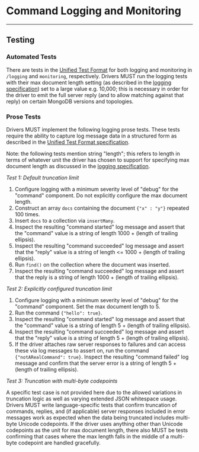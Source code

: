 # Command Logging and Monitoring

______________________________________________________________________

## Testing

### Automated Tests

There are tests in the [Unified Test Format](../../unified-test-format/unified-test-format.md) for both logging and
monitoring in `/logging` and `monitoring`, respectively. Drivers MUST run the logging tests with their max document
length setting (as described in the [logging specification](../../logging/logging.md#configurable-max-document-length))
set to a large value e.g. 10,000; this is necessary in order for the driver to emit the full server reply (and to allow
matching against that reply) on certain MongoDB versions and topologies.

### Prose Tests

Drivers MUST implement the following logging prose tests. These tests require the ability to capture log message data in
a structured form as described in the
[Unified Test Format specification](../../unified-test-format/unified-test-format.md#expectedLogMessage).

Note: the following tests mention string "length"; this refers to length in terms of whatever unit the driver has chosen
to support for specifying max document length as discussed in the
[logging specification](../../logging/logging.md#configurable-max-document-length).

*Test 1: Default truncation limit*

1. Configure logging with a minimum severity level of "debug" for the "command" component. Do not explicitly configure
    the max document length.
2. Construct an array `docs` containing the document `{"x" : "y"}` repeated 100 times.
3. Insert `docs` to a collection via `insertMany`.
4. Inspect the resulting "command started" log message and assert that the "command" value is a string of length 1000 +
    (length of trailing ellipsis).
5. Inspect the resulting "command succeeded" log message and assert that the "reply" value is a string of length \<=
    1000 + (length of trailing ellipsis).
6. Run `find()` on the collection where the document was inserted.
7. Inspect the resulting "command succeeded" log message and assert that the reply is a string of length 1000 + (length
    of trailing ellipsis).

*Test 2: Explicitly configured truncation limit*

1. Configure logging with a minimum severity level of "debug" for the "command" component. Set the max document length
    to 5.
2. Run the command `{"hello": true}`.
3. Inspect the resulting "command started" log message and assert that the "command" value is a string of length 5 +
    (length of trailing ellipsis).
4. Inspect the resulting "command succeeded" log message and assert that the "reply" value is a string of length 5 +
    (length of trailing ellipsis).
5. If the driver attaches raw server responses to failures and can access these via log messages to assert on, run the
    command `{"notARealCommand": true}`. Inspect the resulting "command failed" log message and confirm that the server
    error is a string of length 5 + (length of trailing ellipsis).

*Test 3: Truncation with multi-byte codepoints*

A specific test case is not provided here due to the allowed variations in truncation logic as well as varying extended
JSON whitespace usage. Drivers MUST write language-specific tests that confirm truncation of commands, replies, and (if
applicable) server responses included in error messages work as expected when the data being truncated includes
multi-byte Unicode codepoints. If the driver uses anything other than Unicode codepoints as the unit for max document
length, there also MUST be tests confirming that cases where the max length falls in the middle of a multi-byte
codepoint are handled gracefully.
